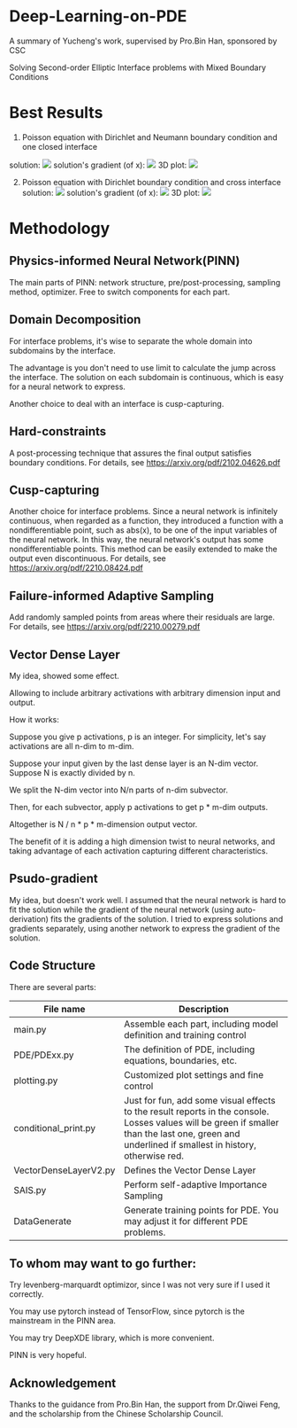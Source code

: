 # Deep-Learning-on-PDE
A summary of Yucheng's work, supervised by Pro.Bin Han, sponsored by CSC 

Solving Second-order Elliptic Interface problems with Mixed Boundary Conditions

# Best Results
1. Poisson equation with Dirichlet and Neumann boundary condition and one closed interface

solution:
![](https://github.com/1417573837/Deep-Learning-on-PDE/blob/main/Best%20Results/3_1%20VDL%20v5.5/U2D%20400.jpg)
solution's gradient (of x):
![](https://github.com/1417573837/Deep-Learning-on-PDE/blob/main/Best%20Results/3_1%20VDL%20v5.5/Ux2D%20400.jpg)
3D plot:
![](https://github.com/1417573837/Deep-Learning-on-PDE/blob/main/Best%20Results/3_1%20VDL%20v5.5/U3DPred200.jpg)

2. Poisson equation with Dirichlet boundary condition and cross interface
solution:
![](https://github.com/1417573837/Deep-Learning-on-PDE/blob/main/Best%20Results/CrossE5Simplified%20VDLV2%20SAIS%20v2.3/U2D%20200.jpg)
solution's gradient (of x):
![](https://github.com/1417573837/Deep-Learning-on-PDE/blob/main/Best%20Results/CrossE5Simplified%20VDLV2%20v3.4/Ux2D%200.jpg)
3D plot:
![](https://github.com/1417573837/Deep-Learning-on-PDE/blob/main/Best%20Results/CrossE5Simplified%20VDLV2%20v3.4/U3DPred0.jpg)


# Methodology
## Physics-informed Neural Network(PINN)
The main parts of PINN: network structure, pre/post-processing, sampling method, optimizer. Free to switch components for each part.

## Domain Decomposition
For interface problems, it's wise to separate the whole domain into subdomains by the interface. 

The advantage is you don't need to use limit to calculate the jump across the interface. The solution on each subdomain is continuous, which is easy for a neural network to express.

Another choice to deal with an interface is cusp-capturing.


## Hard-constraints
A post-processing technique that assures the final output satisfies boundary conditions.
For details, see https://arxiv.org/pdf/2102.04626.pdf

## Cusp-capturing
Another choice for interface problems. Since a neural network is infinitely continuous, when regarded as a function, they introduced a function with a nondifferentiable point, such as abs(x), to be one of the input variables of the neural network. In this way, the neural network's output has some nondifferentiable points. This method can be easily extended to make the output even discontinuous.
For details, see https://arxiv.org/pdf/2210.08424.pdf

## Failure-informed Adaptive Sampling
Add randomly sampled points from areas where their residuals are large.
For details, see https://arxiv.org/pdf/2210.00279.pdf

## Vector Dense Layer
My idea, showed some effect. 

Allowing to include arbitrary activations with arbitrary dimension input and output. 

How it works:

Suppose you give p activations, p is an integer. For simplicity, let's say activations are all n-dim to m-dim.

Suppose your input given by the last dense layer is an N-dim vector. Suppose N is exactly divided by n.

We split the N-dim vector into N/n parts of n-dim subvector.

Then, for each subvector, apply p activations to get p * m-dim outputs.

Altogether is N / n * p * m-dimension output vector.

The benefit of it is adding a high dimension twist to neural networks, and taking advantage of each activation capturing different characteristics.

## Psudo-gradient
My idea, but doesn't work well. I assumed that the neural network is hard to fit the solution while the gradient of the neural network (using auto-derivation) fits the gradients of the solution. I tried to express solutions and gradients separately, using another network to express the gradient of the solution.

## Code Structure
There are several parts:



|File name | Description|
|---|---|
|main.py | Assemble each part, including model definition and training control|
|PDE/PDExx.py| The definition of PDE, including equations, boundaries, etc.|
|plotting.py| Customized plot settings and fine control|
|conditional_print.py| Just for fun, add some visual effects to the result reports in the console. Losses values will be green if smaller than the last one, green and underlined if smallest in history, otherwise red.|
|VectorDenseLayerV2.py| Defines the Vector Dense Layer|
|SAIS.py|Perform self-adaptive Importance Sampling|
|DataGenerate| Generate training points for PDE. You may adjust it for different PDE problems.|

## To whom may want to go further:
Try levenberg-marquardt optimizor, since I was not very sure if I used it correctly.

You may use pytorch instead of TensorFlow, since pytorch is the mainstream in the PINN area.

You may try DeepXDE library, which is more convenient.

PINN is very hopeful.

## Acknowledgement
Thanks to the guidance from Pro.Bin Han, the support from Dr.Qiwei Feng, and the scholarship from the Chinese Scholarship Council.


